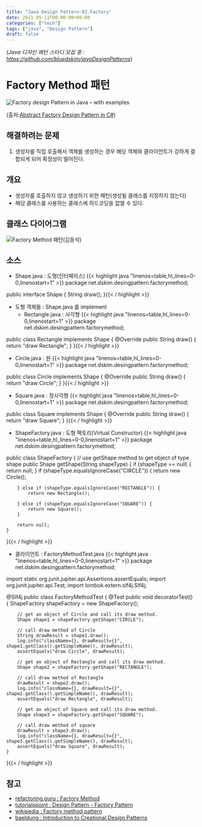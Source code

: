 ```yaml
---
title: "Java Design Pattern-02.Factory"
date: 2021-05-11T00:00:00+09:00
categories: ["tech"]
tags: ["java", "Design Pattern"]
draft: false
---
```


(*Java 디자인 패턴 스터디 모집 중 : https://github.com/bluedskim/javaDesignPatterns*)

# Factory Method 패턴

![Factory design Pattern in Java – with examples](https://dotnettutorials.net/wp-content/uploads/2018/11/word-image-103.png "Factory design Pattern in Java – with examples")

(출처:[Abstract Factory Design Pattern in C#](https://dotnettutorials.net/lesson/abstract-factory-design-pattern-csharp/))

## 해결하려는 문제
1. 생성자를 직접 호출해서 객체를 생성하는 경우 해당 객체와 클라이언트가 강하게 결합되게 되어 확정성이 떨어진다.

## 개요
* 생성자를 호출하지 않고 생성하기 위한 패턴(생성될 클래스를 지정하지 않는다)
* 해당 클래스를 사용하는 클래스에 하드코딩을 없앨 수 있다.
## 클래스 다이어그램
![Factory Method 패턴(김동석)](https://www.plantuml.com/plantuml/png/XPBFIm915CVFpL_n4CBre7kN2A48BqAa_y2uyzpTsb_Dl2sM2WhtPc0T10FrtB508lybtVqVsbKplTWmXpTVFjzvN-PDJH6N5BeEd763V1b10ydo1QJFxsayrUQpnqN_BOd79SOiMo2W6r04Bhfjb6fNodsACRB9mV-liv0Bb60H1QggwwPDLjYk6BwhjvqGXRgoNVsIt_1JLBRfdNCYb9vY7T_F2aWchqdycVH6yuydE1ISK2j4sQeq6XKXYb2irwkkMyXIsrx6TxY1qBHuW7373feaRSy48VcjLc8FZ1aELmfER6au-u0BD8XxvbwcUHrokHV8K_o-JeujKvb8oq9RkrH-Q4K1BfqhvkY-N5w7t5OsgRR5LGp6rerMKsYX8YYNZtSpLF-QB_fnEXpakpigiHrgOyluT31Tz6QmeY7fZlDHJ5uW7NudNoDMGqzaF-e7 "Factory Method 패턴(김동석)")

## 소스
* Shape.java : 도형(인터페이스)
{{< highlight java "linenos=table,hl_lines=0-0,linenostart=1" >}}
package net.dskim.desingpattern.factorymethod;

public interface Shape {
	String draw();
}{{< / highlight >}}
* 도형 객체들 : Shape.java 를 implement
  * Rectangle.java : 사각형
  {{< highlight java "linenos=table,hl_lines=0-0,linenostart=1" >}}
package net.dskim.desingpattern.factorymethod;

public class Rectangle implements Shape {
	@Override
	public String draw() {
		return "draw Rectangle";
	}
}{{< / highlight >}}
  * Circle.java : 원
  {{< highlight java "linenos=table,hl_lines=0-0,linenostart=1" >}}
package net.dskim.desingpattern.factorymethod;

public class Circle implements Shape {
	@Override
	public String draw() {
		return "draw Circle";
	}
}{{< / highlight >}}
  * Square.java : 정사각형
  {{< highlight java "linenos=table,hl_lines=0-0,linenostart=1" >}}
package net.dskim.desingpattern.factorymethod;

public class Square implements Shape {
	@Override
	public String draw() {
		return "draw Square";
	}
}{{< / highlight >}}
* ShapeFactory.java : 도형 팩토리(Virtual Constructor)
  {{< highlight java "linenos=table,hl_lines=0-0,linenostart=1" >}}
package net.dskim.desingpattern.factorymethod;

public class ShapeFactory {
	// use getShape method to get object of type shape
	public Shape getShape(String shapeType) {
		if (shapeType == null) {
			return null;
		}
		if (shapeType.equalsIgnoreCase("CIRCLE")) {
			return new Circle();

		} else if (shapeType.equalsIgnoreCase("RECTANGLE")) {
			return new Rectangle();

		} else if (shapeType.equalsIgnoreCase("SQUARE")) {
			return new Square();
		}

		return null;
	}
}{{< / highlight >}}
* 클라이언트 : FactoryMethodTest.java
  {{< highlight java "linenos=table,hl_lines=0-0,linenostart=1" >}}
package net.dskim.desingpattern.factorymethod;

import static org.junit.jupiter.api.Assertions.assertEquals;
import org.junit.jupiter.api.Test;
import lombok.extern.slf4j.Slf4j;

@Slf4j
public class FactoryMethodTest {
	@Test
	public void decoratorTest() {
		ShapeFactory shapeFactory = new ShapeFactory();

		// get an object of Circle and call its draw method.
		Shape shape1 = shapeFactory.getShape("CIRCLE");

		// call draw method of Circle
		String drawResult = shape1.draw();
		log.info("className={}, drawResult={}", shape1.getClass().getSimpleName(), drawResult);
		assertEquals("draw Circle", drawResult);

		// get an object of Rectangle and call its draw method.
		Shape shape2 = shapeFactory.getShape("RECTANGLE");

		// call draw method of Rectangle
		drawResult = shape2.draw();
		log.info("className={}, drawResult={}", shape2.getClass().getSimpleName(), drawResult);
		assertEquals("draw Rectangle", drawResult);

		// get an object of Square and call its draw method.
		Shape shape3 = shapeFactory.getShape("SQUARE");

		// call draw method of square
		drawResult = shape3.draw();
		log.info("className={}, drawResult={}", shape3.getClass().getSimpleName(), drawResult);
		assertEquals("draw Square", drawResult);
	}
}{{< / highlight >}}

## 참고

* [refactoring.guru : Factory Method](https://refactoring.guru/design-patterns/factory-method)
* [tutorialspoint : Design Pattern - Factory Pattern](https://www.tutorialspoint.com/design_pattern/factory_pattern.htm)
* [wikipedia : Factory method pattern](https://en.wikipedia.org/wiki/Factory_method_pattern#Java)
* [baeldung : Introduction to Creational Design Patterns](https://www.tutorialspoint.com/design_pattern/factory_pattern.htm)
